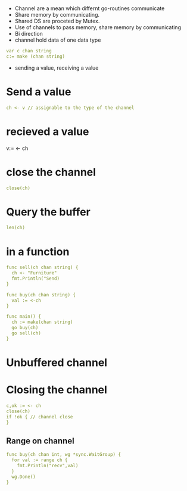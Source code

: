 #
- Channel are a mean which differnt go-routines communicate
- Share memory by communicating.
- Shared DS are proceted by Mutex. 
- Use of channels to pass memory, share memory by communicating
- Bi direction
- channel hold data of one data type

```yaml
var c chan string
c:= make (chan string)
```
- sending a value, receiving a value

# Send a value
```yaml
ch <- v // assignable to the type of the channel
```

# recieved a value
v:= <- ch

# close the channel
```yaml
close(ch)
```

# Query the buffer
```yaml
len(ch)
```

# in a function
```yaml
func sell(ch chan string) {
  ch <- "Furniture"
  fmt.Println("Send)
}

func buy(ch chan string) {
  val := <-ch
}

func main() {
  ch := make(chan string)
  go buy(ch)
  go sell(ch)
}
```

# Unbuffered channel



# Closing the channel
```yaml
c,ok := <- ch
close(ch)  
if !ok { // channel close
}
```

## Range on channel
```yaml
func buy(ch chan int, wg *sync.WaitGroup) {
  for val := range ch {
    fmt.Println("recv",val)
  }
  wg.Done()
}
```